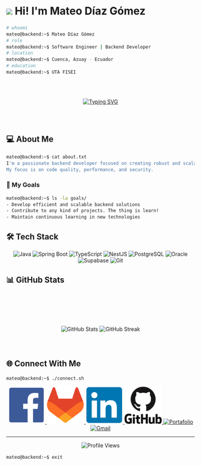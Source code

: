 # <img src="https://raw.githubusercontent.com/MartinHeinz/MartinHeinz/master/wave.gif" width="30px"> Hi! I'm Mateo Díaz Gómez

```bash
# whoami
mateo@backend:~$ Mateo Díaz Gómez
# role
mateo@backend:~$ Software Engineer | Backend Developer
# location
mateo@backend:~$ Cuenca, Azuay - Ecuador
# education
mateo@backend:~$ UTA FISEI
```

<div align="center" style="padding: 3rem;">
  <a href="https://git.io/typing-svg"><img src="https://readme-typing-svg.herokuapp.com?font=Fira+Code&weight=600&size=40&duration=1500&pause=1000&color=00B317&center=true&vCenter=true&width=600&lines=SOFTWARE+ENGINEER+%F0%9F%92%BB;UTA+FISEI+%E2%99%A8;Backend+Developer+%E2%9C%85" alt="Typing SVG" /></a>
</div>  

## 💻 About Me

```bash
mateo@backend:~$ cat about.txt
I'm a passionate backend developer focused on creating robust and scalable solutions.
My focus is on code quality, performance, and security.
```

### 🎯 My Goals
```bash
mateo@backend:~$ ls -la goals/
- Develop efficient and scalable backend solutions
- Contribute to any kind of projects. The thing is learn!
- Maintain continuous learning in new technologies
```

## 🛠️ Tech Stack

<div align="center">
  <img src="https://img.shields.io/badge/-Java-ED8B00?style=for-the-badge&logo=openjdk&logoColor=fff&labelColor=000000" alt="Java"/>
  <img src="https://img.shields.io/badge/-Spring_Boot-6DB33F?style=for-the-badge&logo=spring-boot&logoColor=fff&labelColor=000000" alt="Spring Boot"/>
  <img src="https://img.shields.io/badge/-TypeScript-3178C6?style=for-the-badge&logo=typescript&logoColor=fff&labelColor=000000" alt="TypeScript"/>
  <img src="https://img.shields.io/badge/-NestJS-EA2845?style=for-the-badge&logo=nestjs&logoColor=fff&labelColor=000000" alt="NestJS"/>
  <img src="https://img.shields.io/badge/-PostgreSQL-336791?style=for-the-badge&logo=postgresql&logoColor=fff&labelColor=000000" alt="PostgreSQL"/>
  <img src="https://img.shields.io/badge/-Oracle-F80000?style=for-the-badge&logo=oracle&logoColor=fff&labelColor=000000" alt="Oracle"/>
  <img src="https://img.shields.io/badge/-Supabase-3ECF8E?style=for-the-badge&logo=supabase&logoColor=fff&labelColor=000000" alt="Supabase"/>
  <img src="https://img.shields.io/badge/-Git-F05032?style=for-the-badge&logo=git&logoColor=fff&labelColor=000000" alt="Git"/>
</div>

## 📊 GitHub Stats

<div align="center" style="padding: 3em;">
  <img src="https://github-readme-stats.vercel.app/api?username=carlomagnowhite&show_icons=true&theme=dark" alt="GitHub Stats"/>
  <img style="padding-top: 3em;" src="https://github-readme-streak-stats.herokuapp.com/?user=carlomagnowhite&theme=dark" alt="GitHub Streak"/>
</div>

## 🌐 Connect With Me

```bash
mateo@backend:~$ ./connect.sh
```

<div align="center">
  <a href="https://www.facebook.com/mateo.diaz.13/" target="_blank"> 
    <img src="https://raw.githubusercontent.com/devicons/devicon/master/icons/facebook/facebook-original.svg" alt="Facebook" width="100" height="100"/>
  </a>
  <a href="https://gitlab.com/matt.diaz.gomez/" target="_blank">
    <img src="https://raw.githubusercontent.com/devicons/devicon/master/icons/gitlab/gitlab-original.svg" alt="GitLab" width="100" height="100"/>
  </a>
  <a href="https://linkedin.com/in/mateo-diaz-gomez" target="_blank">
    <img src="https://raw.githubusercontent.com/devicons/devicon/master/icons/linkedin/linkedin-original.svg" alt="Linkedin" width="100" height="100"/>
  </a>
  <a href="https://github.com/carlomagnowhite" target="_blank">
    <img src="https://raw.githubusercontent.com/devicons/devicon/master/icons/github/github-original-wordmark.svg" alt="Github" width="100" height="100"/>
  </a>
  <a href="https://my-portfolio-one-phi-16.vercel.app/home" target="_blank">
    <img src="https://img.icons8.com/color/100/briefcase--v1.png" alt="Portafolio" width="100" height="100"/>
  </a>
  <a href="mailto:mateo19dg@gmail.com" target="_blank">
    <img src="https://upload.wikimedia.org/wikipedia/commons/4/4e/Gmail_Icon.png" alt="Gmail" width="100" height="100"/>
  </a>

</div>

---

<div align="center">
  <img src="https://komarev.com/ghpvc/?username=carlomagnowhite&color=00FF00&label=VISITORS" alt="Profile Views"/>
</div>

```bash
mateo@backend:~$ exit
```

<!---
**carlomagnowhite/carlomagnowhite** is a ✨ _special_ ✨ repository because its `README.md` (this file) appears on your GitHub profile.

Here are some ideas to get you started:

- 🔭 I'm currently working on ...
- 🌱 I'm currently learning ...
- 👯 I'm looking to collaborate on ...
- 🤔 I'm looking for help with ...
- 💬 Ask me about ...
- 📫 How to reach me: ...
- 😄 Pronouns: ...
- ⚡ Fun fact: ...
--->
